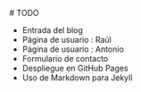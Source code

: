 # TODO

- Entrada del blog
- Página de usuario : Raúl
- Página de usuario : Antonio
- Formulario de contacto
- Despliegue en GitHub Pages
- Uso de Markdown para Jekyll